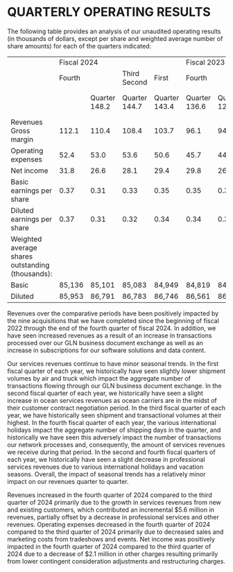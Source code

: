 # QUARTERLY OPERATING RESULTS

The following table provides an analysis of our unaudited operating results (in thousands of dollars, except per share and weighted average number of share amounts) for each of the quarters indicated:   

<table><tr><td rowspan="3"></td><td colspan="4">Fiscal 2024</td><td colspan="4">Fiscal 2023</td></tr><tr><td>Fourth</td><td></td><td>Third Second</td><td>First</td><td>Fourth</td><td></td><td>Third Second</td><td>First</td></tr><tr><td></td><td>Quarter 148.2</td><td>Quarter 144.7</td><td>Quarter 143.4</td><td>Quarter 136.6</td><td>Quarter 125.1</td><td>121.5</td><td>Quarter Quarter 123.0</td><td>Quarter</td></tr><tr><td>Revenues Gross margin</td><td>112.1</td><td>110.4</td><td>108.4</td><td>103.7</td><td>96.1</td><td>94.0</td><td>94.1</td><td>116.4 88.6</td></tr><tr><td>Operating expenses</td><td>52.4</td><td>53.0</td><td>53.6</td><td>50.6</td><td>45.7</td><td>44.3</td><td>45.2</td><td>41.4</td></tr><tr><td>Net income</td><td>31.8</td><td>26.6</td><td>28.1</td><td>29.4</td><td>29.8</td><td>26.5</td><td>22.9</td><td>23.1</td></tr><tr><td>Basic earnings per share</td><td>0.37</td><td>0.31</td><td>0.33</td><td>0.35</td><td>0.35</td><td>0.31</td><td>0.27</td><td>0.27</td></tr><tr><td>Diluted earnings per share</td><td>0.37</td><td>0.31</td><td>0.32</td><td>0.34</td><td>0.34</td><td>0.31</td><td>0.27</td><td>0.27</td></tr><tr><td>Weighted average shares outstanding (thousands):</td><td></td><td></td><td></td><td></td><td></td><td></td><td></td><td></td></tr><tr><td>Basic</td><td>85,136</td><td>85,101</td><td>85,083</td><td>84,949</td><td>84,819</td><td>84,797</td><td>84,783</td><td>84,765</td></tr><tr><td>Diluted</td><td>85,953</td><td>86,791</td><td>86,783</td><td>86,746</td><td>86,561</td><td>86,483</td><td>86,338</td><td>86,348</td></tr></table>

Revenues over the comparative periods have been positively impacted by the nine acquisitions that we have completed since the beginning of fiscal 2022 through the end of the fourth quarter of fiscal 2024. In addition, we have seen increased revenues as a result of an increase in transactions processed over our GLN business document exchange as well as an increase in subscriptions for our software solutions and data content.

Our services revenues continue to have minor seasonal trends. In the first fiscal quarter of each year, we historically have seen slightly lower shipment volumes by air and truck which impact the aggregate number of transactions flowing through our GLN business document exchange. In the second fiscal quarter of each year, we historically have seen a slight increase in ocean services revenues as ocean carriers are in the midst of their customer contract negotiation period. In the third fiscal quarter of each year, we have historically seen shipment and transactional volumes at their highest. In the fourth fiscal quarter of each year, the various international holidays impact the aggregate number of shipping days in the quarter, and historically we have seen this adversely impact the number of transactions our network processes and, consequently, the amount of services revenues we receive during that period. In the second and fourth fiscal quarters of each year, we historically have seen a slight decrease in professional services revenues due to various international holidays and vacation seasons. Overall, the impact of seasonal trends has a relatively minor impact on our revenues quarter to quarter.

Revenues increased in the fourth quarter of 2024 compared to the third quarter of 2024 primarily due to the growth in services revenues from new and existing customers, which contributed an incremental $\$ 5.6$ million in revenues, partially offset by a decrease in professional services and other revenues. Operating expenses decreased in the fourth quarter of 2024 compared to the third quarter of 2024 primarily due to decreased sales and marketing costs from tradeshows and events. Net income was positively impacted in the fourth quarter of 2024 compared to the third quarter of 2024 due to a decrease of $\$ 2.1$ million in other charges resulting primarily from lower contingent consideration adjustments and restructuring charges.